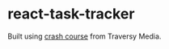 # react-task-tracker

Built using [crash course](https://www.youtube.com/watch?v=w7ejDZ8SWv8) from Traversy Media.
